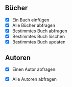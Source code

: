 
## Bücher
- [x] Ein Buch einfügen
- [x] Alle Bücher abfragen
- [x] Bestimmtes Buch abfragen
- [x] Bestimmtes Buch löschen
- [x] Bestimmtes Buch updaten
## Autoren
- [x] Einen Autor abfragen
- [x] Alle Autoren abfragen


